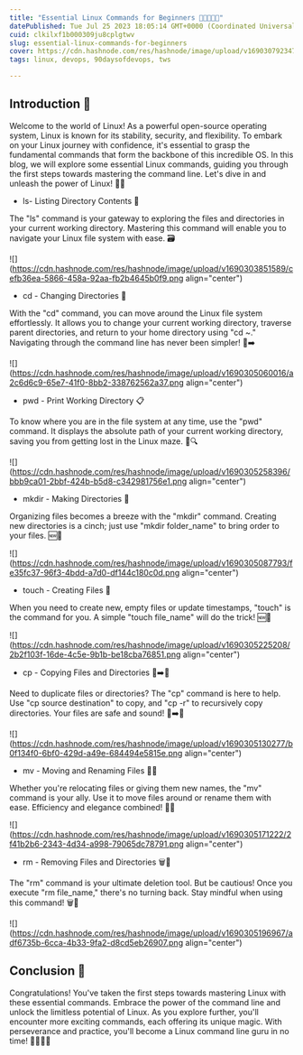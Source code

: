 ```yaml
---
title: "Essential Linux Commands for Beginners 📝👨‍💻🐧🚀"
datePublished: Tue Jul 25 2023 18:05:14 GMT+0000 (Coordinated Universal Time)
cuid: clkilxf1b000309ju8cplgtwv
slug: essential-linux-commands-for-beginners
cover: https://cdn.hashnode.com/res/hashnode/image/upload/v1690307923478/4b5bfb0f-0c1b-44fe-9005-7ec8e243edd0.webp
tags: linux, devops, 90daysofdevops, tws

---
```


## Introduction 🌟

Welcome to the world of Linux! As a powerful open-source operating system, Linux is known for its stability, security, and flexibility. To embark on your Linux journey with confidence, it's essential to grasp the fundamental commands that form the backbone of this incredible OS. In this blog, we will explore some essential Linux commands, guiding you through the first steps towards mastering the command line. Let's dive in and unleash the power of Linux! 🚀🐧

* ls- Listing Directory Contents 📂
    

The "ls" command is your gateway to exploring the files and directories in your current working directory. Mastering this command will enable you to navigate your Linux file system with ease. 🗃️

![](https://cdn.hashnode.com/res/hashnode/image/upload/v1690303851589/cefb36ea-5866-458a-92aa-fb2b4645b0f9.png align="center")

* cd - Changing Directories 🚪
    

With the "cd" command, you can move around the Linux file system effortlessly. It allows you to change your current working directory, traverse parent directories, and return to your home directory using "cd ~." Navigating through the command line has never been simpler! 📂➡️

![](https://cdn.hashnode.com/res/hashnode/image/upload/v1690305060016/a2c6d6c9-65e7-41f0-8bb2-338762562a37.png align="center")

* pwd - Print Working Directory 📋
    

To know where you are in the file system at any time, use the "pwd" command. It displays the absolute path of your current working directory, saving you from getting lost in the Linux maze. 📂🔍

![](https://cdn.hashnode.com/res/hashnode/image/upload/v1690305258396/bbb9ca01-2bbf-424b-b5d8-c342981756e1.png align="center")

* mkdir - Making Directories 📁
    

Organizing files becomes a breeze with the "mkdir" command. Creating new directories is a cinch; just use "mkdir folder\_name" to bring order to your files. 🆕📁

![](https://cdn.hashnode.com/res/hashnode/image/upload/v1690305087793/fe35fc37-96f3-4bdd-a7d0-df144c180c0d.png align="center")

* touch - Creating Files 📝
    

When you need to create new, empty files or update timestamps, "touch" is the command for you. A simple "touch file\_name" will do the trick! 🆕📄

![](https://cdn.hashnode.com/res/hashnode/image/upload/v1690305225208/2b2f103f-16de-4c5e-9b1b-be18cba76851.png align="center")

* cp - Copying Files and Directories 📂➡️📂
    

Need to duplicate files or directories? The "cp" command is here to help. Use "cp source destination" to copy, and "cp -r" to recursively copy directories. Your files are safe and sound! 📂➡️📂

![](https://cdn.hashnode.com/res/hashnode/image/upload/v1690305130277/b0f134f0-6bf0-429d-a49e-684494e5815e.png align="center")

* mv - Moving and Renaming Files 🚚✨
    

Whether you're relocating files or giving them new names, the "mv" command is your ally. Use it to move files around or rename them with ease. Efficiency and elegance combined! 🚚🔄

![](https://cdn.hashnode.com/res/hashnode/image/upload/v1690305171222/2f41b2b6-2343-4d34-a998-79065dc78791.png align="center")

* rm - Removing Files and Directories 🗑️🚫
    

The "rm" command is your ultimate deletion tool. But be cautious! Once you execute "rm file\_name," there's no turning back. Stay mindful when using this command! 🗑️🚫

![](https://cdn.hashnode.com/res/hashnode/image/upload/v1690305196967/adf6735b-6cca-4b33-9fa2-d8cd5eb26907.png align="center")

## Conclusion 🎉

Congratulations! You've taken the first steps towards mastering Linux with these essential commands. Embrace the power of the command line and unlock the limitless potential of Linux. As you explore further, you'll encounter more exciting commands, each offering its unique magic. With perseverance and practice, you'll become a Linux command line guru in no time! 🤩🐧👨‍💻